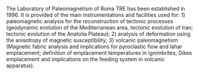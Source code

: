 The Laboratory of Paleomagnetism of Roma TRE has been established in
1996. It is provided of the main instrumentations and facilities used
for: 1) paleomagnetic analysis for the reconstruction of tectonic
processes (geodynamic evolution of the Mediterranean area, tectonic
evolution of Iran; tectonic evolution of the Anatolia Plateau); 2)
analysis of deformation using the anisotropy of magnetic susceptibility;
3) volcanic paleomagnetism (Magnetic fabric analysis and implications
for pyroclastic flow and lahar emplacement; definition of emplacement
temperatures in ignimbrites; Dikes emplacement and implications on the
feeding system in volcanic apparatus).
